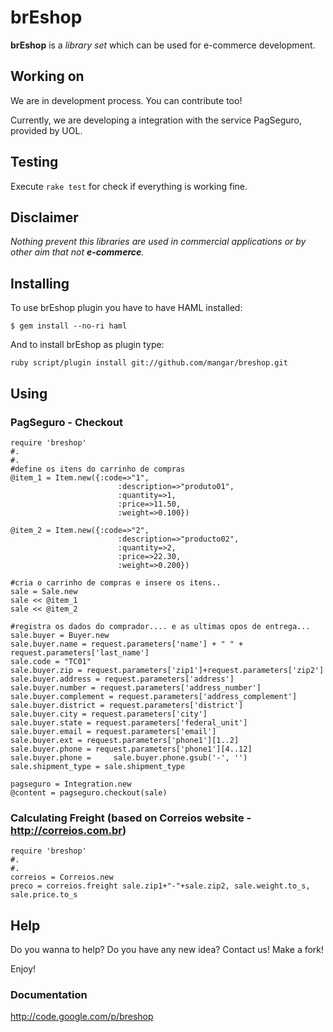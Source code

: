 # brEshop

**brEshop** is a *library set* which can be used for e-commerce development.

## Working on

We are in development process. You can contribute too!

Currently, we are developing a integration with the service PagSeguro, provided by UOL.

## Testing

Execute `rake test` for check if everything is working fine.

## Disclaimer

*Nothing prevent this libraries are used in commercial applications or by other aim that not **e-commerce**.*

## Installing

To use brEshop plugin you have to have HAML installed:

	$ gem install --no-ri haml

And to install brEshop as plugin type: 

    ruby script/plugin install git://github.com/mangar/breshop.git

## Using

### PagSeguro - Checkout

	require 'breshop'
	#.
	#.
	#define os itens do carrinho de compras
	@item_1 = Item.new({:code=>"1",
	                        :description=>"produto01",
	                        :quantity=>1,
	                        :price=>11.50,
	                        :weight=>0.100})
 
	@item_2 = Item.new({:code=>"2",
	                        :description=>"producto02",
	                        :quantity=>2,
	                        :price=>22.30,
	                        :weight=>0.200})   
 
	#cria o carrinho de compras e insere os itens..
	sale = Sale.new
	sale << @item_1
	sale << @item_2
 
	#registra os dados do comprador.... e as ultimas opos de entrega...
	sale.buyer = Buyer.new
	sale.buyer.name = request.parameters['name'] + " " + request.parameters['last_name']
	sale.code = "TC01"
	sale.buyer.zip = request.parameters['zip1']+request.parameters['zip2']
	sale.buyer.address = request.parameters['address']
	sale.buyer.number = request.parameters['address_number']
	sale.buyer.complement = request.parameters['address_complement']
	sale.buyer.district = request.parameters['district']
	sale.buyer.city = request.parameters['city']
	sale.buyer.state = request.parameters['federal_unit']
	sale.buyer.email = request.parameters['email']
	sale.buyer.ext = request.parameters['phone1'][1..2]
	sale.buyer.phone = request.parameters['phone1'][4..12]
	sale.buyer.phone =     sale.buyer.phone.gsub('-', '')
	sale.shipment_type = sale.shipment_type
 
	pagseguro = Integration.new
	@content = pagseguro.checkout(sale)


### Calculating Freight (based on Correios website - http://correios.com.br)

	require 'breshop'
	#.
	#.
	correios = Correios.new
	preco = correios.freight sale.zip1+"-"+sale.zip2, sale.weight.to_s, sale.price.to_s


## Help

Do you wanna to help? Do you have any new idea? Contact us! Make a fork! 

Enjoy!

### Documentation

http://code.google.com/p/breshop





